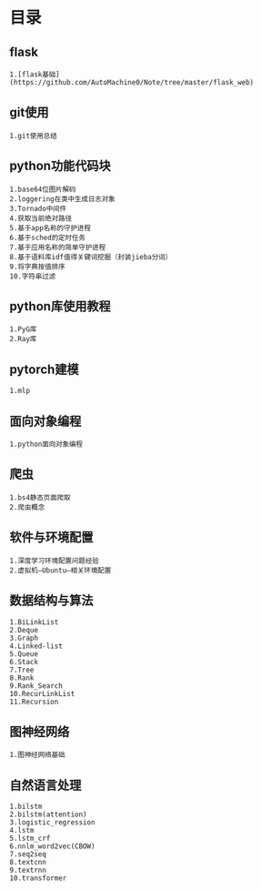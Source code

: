 # 目录

## flask
    1.[flask基础](https://github.com/AutoMachine0/Note/tree/master/flask_web)
## git使用
    1.git使用总结
## python功能代码块
    1.base64位图片解码
    2.loggering在类中生成日志对象
    3.Tornado中间件
    4.获取当前绝对路径
    5.基于app名称的守护进程
    6.基于sched的定时任务
    7.基于应用名称的简单守护进程
    8.基于语料库idf值得关键词挖掘（封装jieba分词）
    9.将字典按值排序
    10.字符串过滤
## python库使用教程
    1.PyG库
    2.Ray库
## pytorch建模
    1.mlp
## 面向对象编程
    1.python面向对象编程
## 爬虫
    1.bs4静态页面爬取
    2.爬虫概念
## 软件与环境配置
    1.深度学习环境配置问题经验
    2.虚拟机—Ubuntu—相关环境配置
## 数据结构与算法
    1.BiLinkList
    2.Deque
    3.Graph
    4.Linked-list
    5.Queue
    6.Stack
    7.Tree
    8.Rank
    9.Rank_Search
    10.RecurLinkList
    11.Recursion
## 图神经网络
    1.图神经网络基础
## 自然语言处理
    1.bilstm 
    2.bilstm(attention)
    3.logistic_regression
    4.lstm
    5.lstm_crf
    6.nnlm_word2vec(CBOW)
    7.seq2seq
    8.textcnn
    9.textrnn
    10.transformer